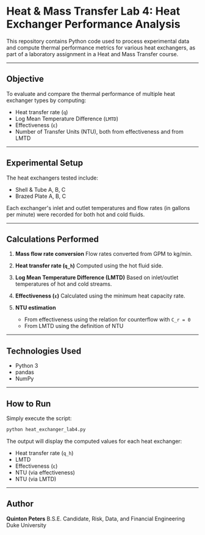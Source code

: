 # Heat & Mass Transfer Lab 4: Heat Exchanger Performance Analysis

This repository contains Python code used to process experimental data and compute thermal performance metrics for various heat exchangers, as part of a laboratory assignment in a Heat and Mass Transfer course.

---

## Objective

To evaluate and compare the thermal performance of multiple heat exchanger types by computing:

* Heat transfer rate (`q`)
* Log Mean Temperature Difference (`LMTD`)
* Effectiveness (`ε`)
* Number of Transfer Units (NTU), both from effectiveness and from LMTD

---

## Experimental Setup

The heat exchangers tested include:

* Shell & Tube A, B, C
* Brazed Plate A, B, C

Each exchanger's inlet and outlet temperatures and flow rates (in gallons per minute) were recorded for both hot and cold fluids.

---

## Calculations Performed

1. **Mass flow rate conversion**
   Flow rates converted from GPM to kg/min.

2. **Heat transfer rate (`q_h`)**
   Computed using the hot fluid side.

3. **Log Mean Temperature Difference (LMTD)**
   Based on inlet/outlet temperatures of hot and cold streams.

4. **Effectiveness (`ε`)**
   Calculated using the minimum heat capacity rate.

5. **NTU estimation**

   * From effectiveness using the relation for counterflow with `C_r = 0`
   * From LMTD using the definition of NTU

---

## Technologies Used

* Python 3
* pandas
* NumPy

---

## How to Run

Simply execute the script:

```bash
python heat_exchanger_lab4.py
```

The output will display the computed values for each heat exchanger:

* Heat transfer rate (`q_h`)
* LMTD
* Effectiveness (`ε`)
* NTU (via effectiveness)
* NTU (via LMTD)

---

## Author

**Quinton Peters**
B.S.E. Candidate, Risk, Data, and Financial Engineering
Duke University
